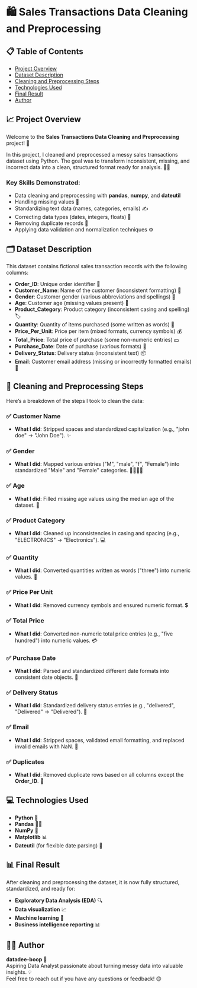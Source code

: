 # 🛍️ Sales Transactions Data Cleaning and Preprocessing

## 📋 Table of Contents
- [Project Overview](#project-overview)
- [Dataset Description](#dataset-description)
- [Cleaning and Preprocessing Steps](#cleaning-and-preprocessing-steps)
- [Technologies Used](#technologies-used)
- [Final Result](#final-result)
- [Author](#author)

## 📈 Project Overview

Welcome to the **Sales Transactions Data Cleaning and Preprocessing** project! 🚀

In this project, I cleaned and preprocessed a messy sales transactions dataset using Python. The goal was to transform inconsistent, missing, and incorrect data into a clean, structured format ready for analysis. 🧹✨

### Key Skills Demonstrated:
- Data cleaning and preprocessing with **pandas**, **numpy**, and **dateutil**
- Handling missing values 🔄
- Standardizing text data (names, categories, emails) ✍️
- Correcting data types (dates, integers, floats) 🔢
- Removing duplicate records 🚫
- Applying data validation and normalization techniques ⚙️

## 🗂️ Dataset Description

This dataset contains fictional sales transaction records with the following columns:

- **Order_ID**: Unique order identifier 🎫
- **Customer_Name**: Name of the customer (inconsistent formatting) 👤
- **Gender**: Customer gender (various abbreviations and spellings) 👥
- **Age**: Customer age (missing values present) 🎂
- **Product_Category**: Product category (inconsistent casing and spelling) 🏷️
- **Quantity**: Quantity of items purchased (some written as words) 🛒
- **Price_Per_Unit**: Price per item (mixed formats, currency symbols) 💰
- **Total_Price**: Total price of purchase (some non-numeric entries) 💵
- **Purchase_Date**: Date of purchase (various formats) 📅
- **Delivery_Status**: Delivery status (inconsistent text) 📦
- **Email**: Customer email address (missing or incorrectly formatted emails) 📧

## 🧹 Cleaning and Preprocessing Steps

Here’s a breakdown of the steps I took to clean the data:

### ✅ Customer Name
- **What I did**: Stripped spaces and standardized capitalization (e.g., "john doe" → "John Doe"). ✨

### ✅ Gender
- **What I did**: Mapped various entries ("M", "male", "f", "Female") into standardized "Male" and "Female" categories. 👩‍🦱👨‍🦱

### ✅ Age
- **What I did**: Filled missing age values using the median age of the dataset. 🎯

### ✅ Product Category
- **What I did**: Cleaned up inconsistencies in casing and spacing (e.g., "ELECTRONICS" → "Electronics"). 💻

### ✅ Quantity
- **What I did**: Converted quantities written as words ("three") into numeric values. 🔢

### ✅ Price Per Unit
- **What I did**: Removed currency symbols and ensured numeric format. 💲

### ✅ Total Price
- **What I did**: Converted non-numeric total price entries (e.g., "five hundred") into numeric values. 💳

### ✅ Purchase Date
- **What I did**: Parsed and standardized different date formats into consistent date objects. 📅

### ✅ Delivery Status
- **What I did**: Standardized delivery status entries (e.g., "delivered", "Delivered" → "Delivered"). 🚚

### ✅ Email
- **What I did**: Stripped spaces, validated email formatting, and replaced invalid emails with NaN. 📧

### ✅ Duplicates
- **What I did**: Removed duplicate rows based on all columns except the **Order_ID**. 🛑

## 💻 Technologies Used

- **Python** 🐍
- **Pandas** 🧑‍💻
- **NumPy** 🔢
- **Matplotlib** 📊
- **Dateutil** (for flexible date parsing) 📅

## 📊 Final Result

After cleaning and preprocessing the dataset, it is now fully structured, standardized, and ready for:

- **Exploratory Data Analysis (EDA)** 🔍
- **Data visualization** 📈
- **Machine learning** 🤖
- **Business intelligence reporting** 📊

## 👨‍💻 Author

**datadee-boop** 🚀  
Aspiring Data Analyst passionate about turning messy data into valuable insights. 💡  
Feel free to reach out if you have any questions or feedback! 😊
